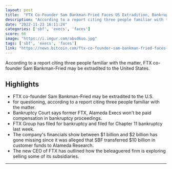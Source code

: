 ```yaml
---
layout: post
title:  "FTX Co-Founder Sam Bankman-Fried Faces US Extradition, Bankruptcy Court Says Top Execs Won’t Be Compensated"
description: "According to a report citing three people familiar with the matter, FTX co-founder Sam Bankman-Fried may be extradited to the United States."
date: "2022-11-23 16:11:24"
categories: ['sbf', 'execs', 'faces']
score: 66
image: "https://i.imgur.com/absd6uo.jpg"
tags: ['sbf', 'execs', 'faces']
link: "https://news.bitcoin.com/ftx-co-founder-sam-bankman-fried-faces-us-extradition-bankruptcy-court-says-top-execs-wont-be-compensated/"
---
```


According to a report citing three people familiar with the matter, FTX co-founder Sam Bankman-Fried may be extradited to the United States.

## Highlights

- FTX co-founder Sam Bankman-Fried may be extradited to the U.S.
- for questioning, according to a report citing three people familiar with the matter.
- Bankruptcy Court says former FTX, Alameda Execs won't be paid compensation in bankruptcy proceedings.
- FTX Group has filed for bankruptcy and filed for Chapter 11 bankruptcy last week.
- The company's financials show between $1 billion and $2 billion has gone missing since it was alleged that SBF transferred $10 billion in customer funds to Alameda Research.
- The new CEO of FTX has outlined how the beleaguered firm is exploring selling some of its subsidiaries.

---
